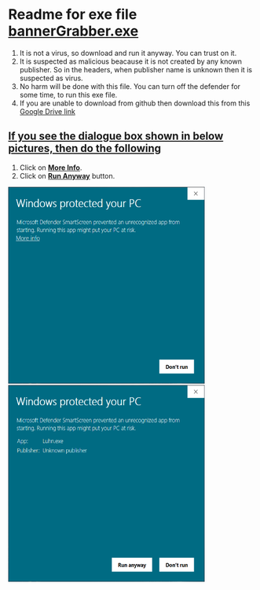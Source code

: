 # Readme for exe file <a href="https://github.com/AnshVaid4/Python/blob/master/Banner%20Grabber/bannerGrabber.exe">bannerGrabber.exe</a>
1. It is not a virus, so download and run it anyway. You can trust on it.
2. It is suspected as malicious beacause it is not created by any known publisher. So in the headers, when publisher name is unknown then it is suspected as virus.
3. No harm will be done with this file. You can turn off the defender for some time, to run this exe file.
4. If you are unable to download from github then download this from this <a href="https://drive.google.com/file/d/1RJvevnjm5eYnGhUsqDqb9gO1YOuXFrbg/view?usp=sharing">Google Drive link </a>

## <u>If you see the dialogue box shown in below pictures, then do the following</u>
1. Click on <u><b>More Info</b></u>.
2. Click on <u><b>Run Anyway</b></u> button.


<centre><img src="https://github.com/AnshVaid4/Python/blob/master/Luhn%20algorithm/readme_assets/D1.PNG" height="400" width="400"></centre>
<centre><img src="https://github.com/AnshVaid4/Python/blob/master/Luhn%20algorithm/readme_assets/D2.PNG" height="400" width="400"></centre>


